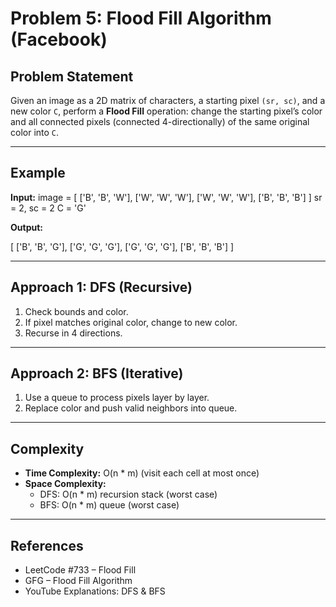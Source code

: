 # Problem 5: Flood Fill Algorithm (Facebook)

## Problem Statement

Given an image as a 2D matrix of characters, a starting pixel `(sr, sc)`, and a new color `C`,
perform a **Flood Fill** operation: change the starting pixel’s color and all connected pixels
(connected 4-directionally) of the same original color into `C`.

---

## Example

**Input:**
image = [
['B', 'B', 'W'],
['W', 'W', 'W'],
['W', 'W', 'W'],
['B', 'B', 'B']
]
sr = 2, sc = 2
C = 'G'

**Output:**

[
['B', 'B', 'G'],
['G', 'G', 'G'],
['G', 'G', 'G'],
['B', 'B', 'B']
]

---

## Approach 1: DFS (Recursive)

1. Check bounds and color.
2. If pixel matches original color, change to new color.
3. Recurse in 4 directions.

---

## Approach 2: BFS (Iterative)

1. Use a queue to process pixels layer by layer.
2. Replace color and push valid neighbors into queue.

---

## Complexity

- **Time Complexity:** O(n \* m) (visit each cell at most once)
- **Space Complexity:**
  - DFS: O(n \* m) recursion stack (worst case)
  - BFS: O(n \* m) queue (worst case)

---

## References

- LeetCode #733 – Flood Fill
- GFG – Flood Fill Algorithm
- YouTube Explanations: DFS & BFS
